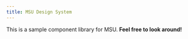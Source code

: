 ```yaml
---
title: MSU Design System
---
```

This is a sample component library for MSU. **Feel free to look around!**
